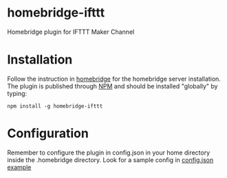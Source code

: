 # homebridge-ifttt
Homebridge plugin for IFTTT Maker Channel

# Installation
Follow the instruction in [homebridge](https://www.npmjs.com/package/homebridge) for the homebridge server installation.
The plugin is published through [NPM](https://www.npmjs.com/package/homebridge-ifttt) and should be installed "globally" by typing:

    npm install -g homebridge-ifttt

# Configuration
Remember to configure the plugin in config.json in your home directory inside the .homebridge directory.
Look for a sample config in [config.json example](https://github.com/ilcato/homebridge-ifttt/blob/master/config.json)




